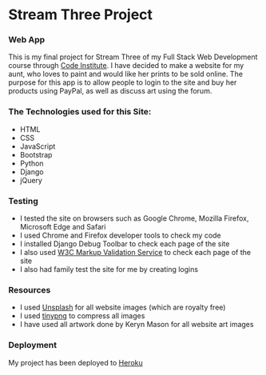# Stream Three Project

### Web App

This is my final project for Stream Three of my Full Stack Web Development course through [Code Institute](https://www.codeinstitute.net/).  I have decided to make a website for my aunt, who loves to paint and would like her prints to be sold online.  The purpose for this app is to allow people to login to the site and buy her products using PayPal, as well as discuss art using the forum.

### The Technologies used for this Site:

* HTML
* CSS
* JavaScript
* Bootstrap
* Python
* Django
* jQuery

### Testing

* I tested the site on browsers such as Google Chrome, Mozilla Firefox, Microsoft Edge and Safari
* I used Chrome and Firefox developer tools to check my code
* I installed Django Debug Toolbar to check each page of the site
* I also used [W3C Markup Validation Service](https://validator.w3.org/) to check each page of the site
* I also had family test the site for me by creating logins

### Resources

* I used [Unsplash](https://unsplash.com) for all website images (which are royalty free)
* I used [tinypng](https://tinypng.com/) to compress all images
* I have used all artwork done by Keryn Mason for all website art images

### Deployment

My project has been deployed to [Heroku](https://art-by-keryn.herokuapp.com/)